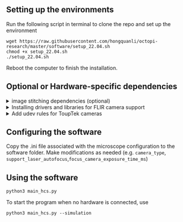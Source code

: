 ## Setting up the environments
Run the following script in terminal to clone the repo and set up the environment
```
wget https://raw.githubusercontent.com/hongquanli/octopi-research/master/software/setup_22.04.sh
chmod +x setup_22.04.sh
./setup_22.04.sh
```
Reboot the computer to finish the installation.

## Optional or Hardware-specific dependencies

<details>
<summary>image stitching dependencies (optional)</summary>
For optional image stitching using ImageJ, additionally run the following:
```
sudo apt-get update
sudo apt-get install openjdk-11-jdk
sudo apt-get install maven
pip3 install pyimagej
pip3 instlal scyjava
pip3 install tifffile
pip3 install imagecodecs
```

Then, add the following line to the top of `/etc/environment` (needs to be edited with `sudo [your text editor]`):
```
JAVA_HOME=/usr/lib/jvm/default-java
```
Then, add the following lines to the top of `~/.bashrc` (or whichever file your terminal sources upon startup):
```
source /etc/environment
export JAVA_HOME = $JAVA_HOME
export PATH=$JAVA_HOME/bin:$PATH
```
</details>

<details>
<summary>Installing drivers and libraries for FLIR camera support</summary>
Go to FLIR's page for downloading their Spinnaker SDK (https://www.flir.com/support/products/spinnaker-sdk/) and register.

Open the software/drivers and libraries/flir folder in terminal and run the following
```
sh ./install_spinnaker.sh
sh ./install_PySpin.sh
```
</details>

<details>
<summary>Add udev rules for ToupTek cameras</summary>

```
sudo cp drivers\ and\ libraries/toupcam/linux/udev/99-toupcam.rules /etc/udev/rules.d
```
</details>

## Configuring the software
Copy the .ini file associated with the microscope configuration to the software folder. Make modifications as needed (e.g. `camera_type`, `support_laser_autofocus`,`focus_camera_exposure_time_ms`)

## Using the software
```
python3 main_hcs.py
```
To start the program when no hardware is connected, use
```
python3 main_hcs.py --simulation
```
